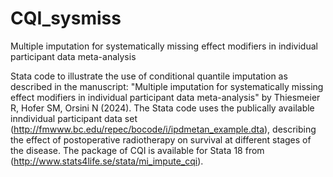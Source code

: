 # CQI_sysmiss
Multiple imputation for systematically missing effect modifiers in individual participant data meta-analysis

Stata code to illustrate the use of conditional quantile imputation as described in the manuscript: "Multiple imputation for systematically missing effect modifiers in individual participant data meta-analysis" by Thiesmeier R, Hofer SM, Orsini N (2024). The Stata code uses the publically available inndividual participant data set (http://fmwww.bc.edu/repec/bocode/i/ipdmetan_example.dta), describing the effect of postoperative radiotherapy on survival at different stages of the disease. The package of CQI is available for Stata 18 from (http://www.stats4life.se/stata/mi_impute_cqi).
